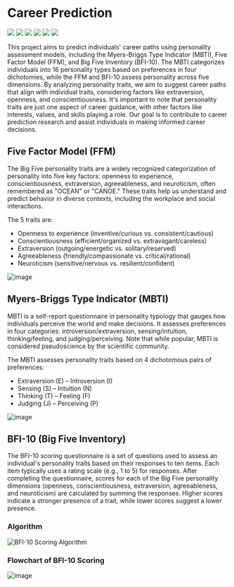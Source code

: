 # Career Prediction

![](https://img.shields.io/github/stars/pandao/editor.md.svg) ![](https://img.shields.io/github/forks/pandao/editor.md.svg) ![](https://img.shields.io/github/tag/pandao/editor.md.svg) ![](https://img.shields.io/github/release/pandao/editor.md.svg) ![](https://img.shields.io/github/issues/pandao/editor.md.svg) ![](https://img.shields.io/bower/v/editor.md.svg)

This project aims to predict individuals' career paths using personality assessment models, including the Myers-Briggs Type Indicator (MBTI), Five Factor Model (FFM), and Big Five Inventory (BFI-10). The MBTI categorizes individuals into 16 personality types based on preferences in four dichotomies, while the FFM and BFI-10 assess personality across five dimensions. By analyzing personality traits, we aim to suggest career paths that align with individual traits, considering factors like extraversion, openness, and conscientiousness. It's important to note that personality traits are just one aspect of career guidance, with other factors like interests, values, and skills playing a role. Our goal is to contribute to career prediction research and assist individuals in making informed career decisions.

## Five Factor Model (FFM)

The Big Five personality traits are a widely recognized categorization of personality into five key factors: openness to experience, conscientiousness, extraversion, agreeableness, and neuroticism, often remembered as "OCEAN" or "CANOE." These traits help us understand and predict behavior in diverse contexts, including the workplace and social interactions.

The 5 traits are:

* Openness to experience (inventive/curious vs. consistent/cautious)
* Conscientiousness (efficient/organized vs. extravagant/careless)
* Extraversion (outgoing/energetic vs. solitary/reserved)
* Agreeableness (friendly/compassionate vs. critical/rational)
* Neuroticism (sensitive/nervous vs. resilient/confident)

![image](https://github.com/Phirat-Passi/Career-Prediction-using-ML/assets/67471222/1ebff5a7-2019-4b1c-b7eb-39bbad634e94)

## Myers-Briggs Type Indicator (MBTI) 

MBTI is a self-report questionnaire in personality typology that gauges how individuals perceive the world and make decisions. It assesses preferences in four categories: introversion/extraversion, sensing/intuition, thinking/feeling, and judging/perceiving. Note that while popular, MBTI is considered pseudoscience by the scientific community.

The MBTI assesses personality traits based on 4 dichotomous pairs of preferences:

*	Extraversion (E) – Introversion (I)
*	Sensing (S) – Intuition (N)
*	Thinking (T) – Feeling (F)
*	Judging (J) – Perceiving (P)

![image](https://github.com/Phirat-Passi/Career-Prediction-using-ML/assets/67471222/2143c68e-4f4c-4796-bb25-8344bb567dcc)

## BFI-10 (Big Five Inventory) 

The BFI-10 scoring questionnaire is a set of questions used to assess an individual's personality traits based on their responses to ten items. Each item typically uses a rating scale (e.g., 1 to 5) for responses. After completing the questionnaire, scores for each of the Big Five personality dimensions (openness, conscientiousness, extraversion, agreeableness, and neuroticism) are calculated by summing the responses. Higher scores indicate a stronger presence of a trait, while lower scores suggest a lower presence.

### Algorithm
![BFI-10 Scoring Algorithm](https://github.com/Phirat-Passi/Career-Prediction-using-ML/assets/67471222/1bd43935-d865-49e5-a633-7842471ec98f)

### Flowchart of BFI-10 Scoring 
![image](https://github.com/Phirat-Passi/Career-Prediction-using-ML/assets/67471222/b8c08513-11b3-4c91-9fd8-c1acb67b72a3)





